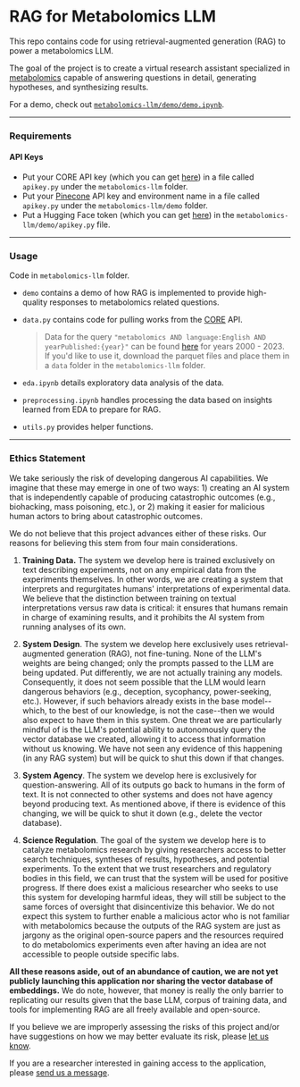 # RAG for Metabolomics LLM

This repo contains code for using retrieval-augmented generation (RAG) to power a metabolomics LLM.

The goal of the project is to create a virtual research assistant specialized in [metabolomics](https://en.wikipedia.org/wiki/Metabolomics) capable of answering questions in detail, generating hypotheses, and synthesizing results.

For a demo, check out [`metabolomics-llm/demo/demo.ipynb`](https://github.com/samdeverett/metabolomics-llm/blob/main/metabolomics-llm/demo/demo.ipynb).

---

### Requirements

#### API Keys
* Put your CORE API key (which you can get [here](https://core.ac.uk/services/api#form)) in a file called `apikey.py` under the `metabolomics-llm` folder.
* Put your [Pinecone](https://www.pinecone.io) API key and environment name in a file called `apikey.py` under the `metabolomics-llm/demo` folder.
* Put a Hugging Face token (which you can get [here](https://huggingface.co/settings/tokens)) in the `metabolomics-llm/demo/apikey.py` file.

---

### Usage

Code in `metabolomics-llm` folder.

- `demo` contains a demo of how RAG is implemented to provide high-quality responses to metabolomics related questions.

- `data.py` contains code for pulling works from the [CORE](https://core.ac.uk) API.
    > Data for the query `"metabolomics AND language:English AND yearPublished:{year}"` can be found [here](https://drive.google.com/drive/folders/1DCWCLsF7ImHamxzl6tAz7nTZNO_dsvWt?usp=sharing) for years 2000 - 2023. If you'd like to use it, download the parquet files and place them in a `data` folder in the `metabolomics-llm` folder.

- `eda.ipynb` details exploratory data analysis of the data.

- `preprocessing.ipynb` handles processing the data based on insights learned from EDA to prepare for RAG.

- `utils.py` provides helper functions.

---

### Ethics Statement

We take seriously the risk of developing dangerous AI capabilities. We imagine that these may emerge in one of two ways: 1) creating an AI system that is independently capable of producing catastrophic outcomes (e.g., biohacking, mass poisoning, etc.), or 2) making it easier for malicious human actors to bring about catastrophic outcomes.

We do not believe that this project advances either of these risks. Our reasons for believing this stem from four main considerations.

1. **Training Data.** The system we develop here is trained exclusively on text describing experiments, not on any empirical data from the experiments themselves. In other words, we are creating a system that interprets and regurgitates humans' interpretations of experimental data. We believe that the distinction between training on textual interpretations versus raw data is critical: it ensures that humans remain in charge of examining results, and it prohibits the AI system from running analyses of its own.

2. **System Design**. The system we develop here exclusively uses retrieval-augmented generation (RAG), not fine-tuning. None of the LLM's weights are being changed; only the prompts passed to the LLM are being updated. Put differently, we are not actually training any models. Consequently, it does not seem possible that the LLM would learn dangerous behaviors (e.g., deception, sycophancy, power-seeking, etc.). However, if such behaviors already exists in the base model--which, to the best of our knowledge, is not the case--then we would also expect to have them in this system. One threat we are particularly mindful of is the LLM's potential ability to autonomously query the vector database we created, allowing it to access that information without us knowing. We have not seen any evidence of this happening (in any RAG system) but will be quick to shut this down if that changes.

3. **System Agency**. The system we develop here is exclusively for question-answering. All of its outputs go back to humans in the form of text. It is not connected to other systems and does not have agency beyond producing text. As mentioned above, if there is evidence of this changing, we will be quick to shut it down (e.g., delete the vector database).

4. **Science Regulation**. The goal of the system we develop here is to catalyze metabolomics research by giving researchers access to better search techniques, syntheses of results, hypotheses, and potential experiments. To the extent that we trust researchers and regulatory bodies in this field, we can trust that the system will be used for positive progress. If there does exist a malicious researcher who seeks to use this system for developing harmful ideas, they will still be subject to the same forces of oversight that disincentivize this behavior. We do not expect this system to further enable a malicious actor who is not familiar with metabolomics because the outputs of the RAG system are just as jargony as the original open-source papers and the resources required to do metabolomics experiments even after having an idea are not accessible to people outside specific labs.

 **All these reasons aside, out of an abundance of caution, we are not yet publicly launching this application nor sharing the vector database of embeddings.** We do note, however, that money is really the only barrier to replicating our results given that the base LLM, corpus of training data, and tools for implementing RAG are all freely available and open-source.

 If you believe we are improperly assessing the risks of this project and/or have suggestions on how we may better evaluate its risk, please [let us know](mailto:samdev@mit.edu).

 If you are a researcher interested in gaining access to the application, please [send us a message](mailto:samdev@mit.edu).
